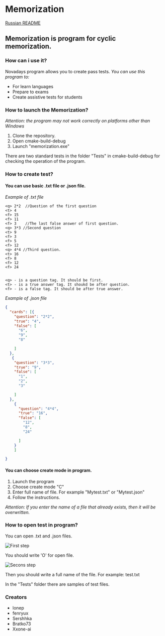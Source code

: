 # Memorization

[Russian README](https://github.com/lonep/Memorization/blob/develop/ReadMeRu.md)

## Memorization is program for cyclic memorization.
### How can i use it?
Novadays program allows you to create pass tests.
*You can use this program to:*
- For learn languages
- Prepare to exams
- Create assistive tests for students

### How to launch the Memorization?
_Attention: the program may not work correctly on platforms other than Windows_

1) Clone the repository.
2) Open cmake-build-debug
3) Launch "memorization.exe"

There are two standard tests in the folder "Tests" in cmake-build-debug for checking the operation of the program.

### How to create test?
#### You can use basic .txt file or .json file.
*Example of .txt file*
```text
<q> 2*2  //Question of the first question
<t> 4
<f> 15
<f> 11
<f> 3    //The last false answer of first question. 
<q> 3*3 //Second question
<t> 9
<f> 3
<f> 5
<f> 12
<q> 4*4 //Third question.
<t> 16
<f> 8
<f> 12
<f> 24

  
<q> - is a question tag. It should be first.
<t> - is a true answer tag. It shoukd be after question.
<f> - is a false tag. It should be after true answer.  
```
*Example of .json file*

```json
{
  "cards": [{   
    "question": "2*2",
    "true": "4",
    "false": [   
      "6",
      "9",
      "8"

    ]
  },
   {
    "question": "3*3", 
    "true": "9",
    "false": [
      "1",
      "2",
      "3"

    ] 
  },
    {
      "question": "4*4",
      "true": "16",
      "false": [
        "12",
        "8",
        "24"

      ]
    }
    ]

}
```
#### You can choose create mode in program.

1) Launch the program
2) Choose create mode "C"
3) Enter full name of file. For example "Mytest.txt" or "Mytest.json"
4) Follow the instructions.

_Attention: If you enter the name of a file that already exists, then it will be overwritten._

### How to open test in program?

You can open .txt and .json files.

![First step](https://github.com/lonep/Memorization/blob/master/ReadmePics/Annotation%202020-06-14%20155047.png "FirstPic")

 You should write 'O' for open file.
 
![Secons step](https://github.com/lonep/Memorization/blob/master/ReadmePics/Annotation%202020-06-14%20155149.png "SecondPic")

 Then you should write a full name of the file. For example: test.txt

In the "Tests" folder there are samples of test files.

### Creators
- lonep
- fenryux
- Sershhka
- Bratko73
- Xxone-ai


